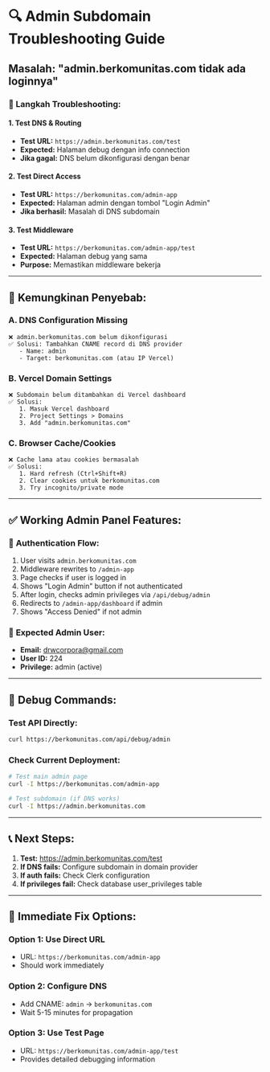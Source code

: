 # 🔍 Admin Subdomain Troubleshooting Guide

## Masalah: "admin.berkomunitas.com tidak ada loginnya"

### 🔧 Langkah Troubleshooting:

#### 1. **Test DNS & Routing**
- **Test URL:** `https://admin.berkomunitas.com/test`
- **Expected:** Halaman debug dengan info connection
- **Jika gagal:** DNS belum dikonfigurasi dengan benar

#### 2. **Test Direct Access**  
- **Test URL:** `https://berkomunitas.com/admin-app`
- **Expected:** Halaman admin dengan tombol "Login Admin"
- **Jika berhasil:** Masalah di DNS subdomain

#### 3. **Test Middleware**
- **Test URL:** `https://berkomunitas.com/admin-app/test`
- **Expected:** Halaman debug yang sama
- **Purpose:** Memastikan middleware bekerja

---

## 🚨 Kemungkinan Penyebab:

### A. **DNS Configuration Missing**
```
❌ admin.berkomunitas.com belum dikonfigurasi
✅ Solusi: Tambahkan CNAME record di DNS provider
   - Name: admin
   - Target: berkomunitas.com (atau IP Vercel)
```

### B. **Vercel Domain Settings**
```
❌ Subdomain belum ditambahkan di Vercel dashboard
✅ Solusi: 
   1. Masuk Vercel dashboard
   2. Project Settings > Domains
   3. Add "admin.berkomunitas.com"
```

### C. **Browser Cache/Cookies**
```
❌ Cache lama atau cookies bermasalah
✅ Solusi:
   1. Hard refresh (Ctrl+Shift+R)
   2. Clear cookies untuk berkomunitas.com
   3. Try incognito/private mode
```

---

## ✅ **Working Admin Panel Features:**

### 🔐 **Authentication Flow:**
1. User visits `admin.berkomunitas.com`
2. Middleware rewrites to `/admin-app`
3. Page checks if user is logged in
4. Shows "Login Admin" button if not authenticated
5. After login, checks admin privileges via `/api/debug/admin`
6. Redirects to `/admin-app/dashboard` if admin
7. Shows "Access Denied" if not admin

### 🎯 **Expected Admin User:**
- **Email:** drwcorpora@gmail.com
- **User ID:** 224
- **Privilege:** admin (active)

---

## 🧪 **Debug Commands:**

### Test API Directly:
```bash
curl https://berkomunitas.com/api/debug/admin
```

### Check Current Deployment:
```bash
# Test main admin page
curl -I https://berkomunitas.com/admin-app

# Test subdomain (if DNS works)
curl -I https://admin.berkomunitas.com
```

---

## 📞 **Next Steps:**

1. **Test:** https://admin.berkomunitas.com/test
2. **If DNS fails:** Configure subdomain in domain provider
3. **If auth fails:** Check Clerk configuration
4. **If privileges fail:** Check database user_privileges table

---

## 🎯 **Immediate Fix Options:**

### Option 1: Use Direct URL
- URL: `https://berkomunitas.com/admin-app`
- Should work immediately

### Option 2: Configure DNS
- Add CNAME: `admin` → `berkomunitas.com`
- Wait 5-15 minutes for propagation

### Option 3: Use Test Page
- URL: `https://berkomunitas.com/admin-app/test`
- Provides detailed debugging information
